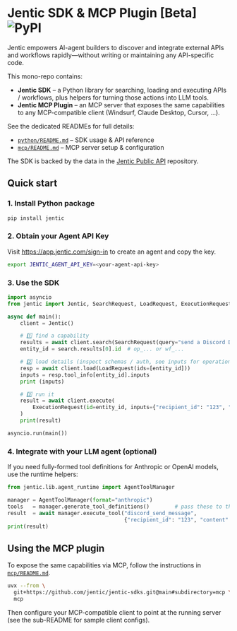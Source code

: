 # Jentic SDK & MCP Plugin [Beta] ![PyPI](https://img.shields.io/pypi/v/jentic?logo=pypi&color=blue)

Jentic empowers AI-agent builders to discover and integrate external APIs and workflows rapidly—without writing or maintaining any API-specific code.

This mono-repo contains:

- **Jentic SDK** – a Python library for searching, loading and executing APIs / workflows, plus helpers for turning those actions into LLM tools.
- **Jentic MCP Plugin** – an MCP server that exposes the same capabilities to any MCP-compatible client (Windsurf, Claude Desktop, Cursor, …).

See the dedicated READMEs for full details:

- [`python/README.md`](./python/README.md) – SDK usage & API reference
- [`mcp/README.md`](./mcp/README.md) – MCP server setup & configuration

The SDK is backed by the data in the [Jentic Public API](https://github.com/jentic/jentic-public-api) repository.

## Quick start

### 1. Install Python package

```bash
pip install jentic
```

### 2. Obtain your Agent API Key

Visit https://app.jentic.com/sign-in to create an agent and copy the key.


```bash
export JENTIC_AGENT_API_KEY=<your-agent-api-key>
```

### 3. Use the SDK

```python
import asyncio
from jentic import Jentic, SearchRequest, LoadRequest, ExecutionRequest

async def main():
    client = Jentic()

    # 1️⃣ find a capability
    results = await client.search(SearchRequest(query="send a Discord DM"))
    entity_id = search.results[0].id  # op_... or wf_...

    # 2️⃣ load details (inspect schemas / auth, see inputs for operations)
    resp = await client.load(LoadRequest(ids=[entity_id]))
    inputs = resp.tool_info[entity_id].inputs
    print (inputs)

    # 3️⃣ run it
    result = await client.execute(
        ExecutionRequest(id=entity_id, inputs={"recipient_id": "123", "content": "Hello!"})
    )
    print(result)

asyncio.run(main())
```

### 4. Integrate with your LLM agent (optional)

If you need fully-formed tool definitions for Anthropic or OpenAI models, use the runtime helpers:

```python
from jentic.lib.agent_runtime import AgentToolManager

manager = AgentToolManager(format="anthropic")
tools   = manager.generate_tool_definitions()        # pass these to the LLM
result  = await manager.execute_tool("discord_send_message",
                                     {"recipient_id": "123", "content": "Hi"})
print(result)
```

## Using the MCP plugin

To expose the same capabilities via MCP, follow the instructions in [`mcp/README.md`](./mcp/README.md).

```bash
uvx --from \
  git+https://github.com/jentic/jentic-sdks.git@main#subdirectory=mcp \
  mcp
```

Then configure your MCP-compatible client to point at the running server (see the sub-README for sample client configs).
